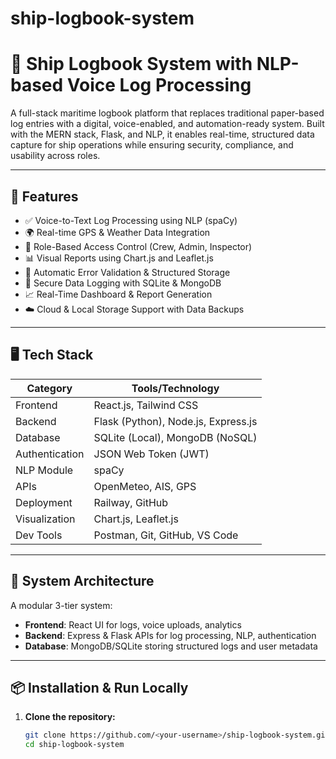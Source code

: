 # ship-logbook-system

# 🚢 Ship Logbook System with NLP-based Voice Log Processing

A full-stack maritime logbook platform that replaces traditional paper-based log entries with a digital, voice-enabled, and automation-ready system. Built with the MERN stack, Flask, and NLP, it enables real-time, structured data capture for ship operations while ensuring security, compliance, and usability across roles.

---

## 🔧 Features

- ✅ Voice-to-Text Log Processing using NLP (spaCy)
- 🌍 Real-time GPS & Weather Data Integration
- 🔐 Role-Based Access Control (Crew, Admin, Inspector)
- 📊 Visual Reports using Chart.js and Leaflet.js
- 🧠 Automatic Error Validation & Structured Storage
- 📁 Secure Data Logging with SQLite & MongoDB
- 📈 Real-Time Dashboard & Report Generation
- ☁️ Cloud & Local Storage Support with Data Backups

---

## 🖥️ Tech Stack

| Category         | Tools/Technology                           |
|------------------|---------------------------------------------|
| Frontend         | React.js, Tailwind CSS                     |
| Backend          | Flask (Python), Node.js, Express.js        |
| Database         | SQLite (Local), MongoDB (NoSQL)            |
| Authentication   | JSON Web Token (JWT)                       |
| NLP Module       | spaCy                                      |
| APIs             | OpenMeteo, AIS, GPS                        |
| Deployment       | Railway, GitHub                            |
| Visualization    | Chart.js, Leaflet.js                       |
| Dev Tools        | Postman, Git, GitHub, VS Code              |

---

## 🧭 System Architecture

A modular 3-tier system:
- **Frontend**: React UI for logs, voice uploads, analytics
- **Backend**: Express & Flask APIs for log processing, NLP, authentication
- **Database**: MongoDB/SQLite storing structured logs and user metadata

---

## 📦 Installation & Run Locally

1. **Clone the repository:**
   ```bash
   git clone https://github.com/<your-username>/ship-logbook-system.git
   cd ship-logbook-system
